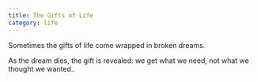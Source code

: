 ```yaml
---
title: The Gifts of Life
category: life
---
```


Sometimes
the gifts of life
come wrapped
in broken dreams.

As the dream dies,
the gift is revealed:
we get what we need,
not what we thought
we wanted..

